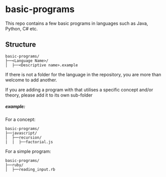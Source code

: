 # basic-programs
This repo contains a few basic programs in languages such as Java, Python, C# etc.

## Structure
```
basic-programs/
├──<Language Name>/
│  ├──<Descriptive name>.example
```
If there is not a folder for the language in the repository, you are more than welcome to add another.

If you are adding a program with that utilises a specific concept and/or theory, please add it to its own sub-folder

##### example:
For a concept:
```
basic-programs/
├──javascript/
│  ├──recursion/
|  |  ├──factorial.js
```

For a simple program:
```
basic-programs/
├──ruby/
│  ├──reading_input.rb
```
